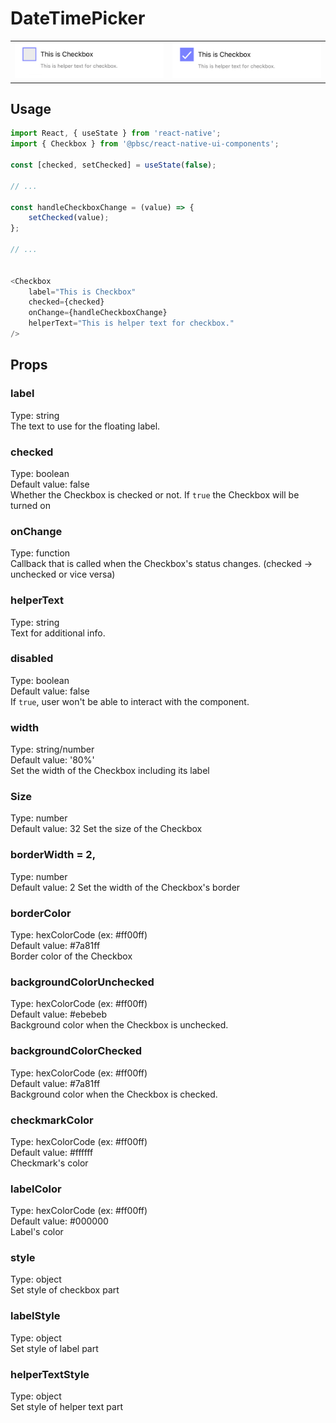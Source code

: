 # DateTimePicker
<table >
   <tr>
      <td><img src="checkbox_unchecked.png" alt="Checkbox unchecked" /></td>
      <td><img src="checkbox_checked.png" alt="Checkbox checked" /></td></td>
  </tr>
</table>

## Usage

```js
import React, { useState } from 'react-native';
import { Checkbox } from '@pbsc/react-native-ui-components';

const [checked, setChecked] = useState(false);

// ...

const handleCheckboxChange = (value) => {
    setChecked(value);
};

// ...


<Checkbox
    label="This is Checkbox"
    checked={checked}
    onChange={handleCheckboxChange}
    helperText="This is helper text for checkbox."
/>
```

## Props
### label
Type: string <br/>
The text to use for the floating label.

### checked
Type: boolean <br/>
Default value: false <br/>
Whether the Checkbox is checked or not. If `true` the Checkbox will be turned on

### onChange
Type: function <br/>
Callback that is called when the Checkbox's status changes. (checked -> unchecked or vice versa)

### helperText
Type: string <br/>
Text for additional info.

### disabled
Type: boolean <br/>
Default value: false <br/>
If `true`, user won't be able to interact with the component.

### width
Type: string/number <br/>
Default value: '80%' <br/>
Set the width of the Checkbox including its label

### Size
Type: number <br/>
Default value: 32
Set the size of the Checkbox

### borderWidth = 2,
Type: number <br />
Default value: 2
Set the width of the Checkbox's border

### borderColor
Type: hexColorCode (ex: #ff00ff) <br/>
Default value: #7a81ff <br/>
Border color of the Checkbox

### backgroundColorUnchecked
Type: hexColorCode (ex: #ff00ff) <br/>
Default value: #ebebeb <br/>
Background color when the Checkbox is unchecked.

### backgroundColorChecked
Type: hexColorCode (ex: #ff00ff) <br/>
Default value: #7a81ff <br/>
Background color when the Checkbox is checked.

### checkmarkColor
Type: hexColorCode (ex: #ff00ff) <br/>
Default value: #ffffff <br/>
Checkmark's color

### labelColor
Type: hexColorCode (ex: #ff00ff) <br/>
Default value: #000000 <br/>
Label's color

### style
Type: object <br/>
Set style of checkbox part

### labelStyle
Type: object <br/>
Set style of label part

### helperTextStyle
Type: object <br/>
Set style of helper text part
